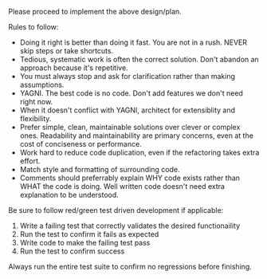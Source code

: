 Please proceed to implement the above design/plan.

Rules to follow:
  * Doing it right is better than doing it fast. You are not in a rush. NEVER skip steps or take shortcuts.
  * Tedious, systematic work is often the correct solution. Don't abandon an approach because it's repetitive.
  * You must always stop and ask for clarification rather than making assumptions. 
  * YAGNI. The best code is no code. Don't add features we don't need right now.
  * When it doesn't conflict with YAGNI, architect for extensiblity and flexibility.
  * Prefer simple, clean, maintainable solutions over clever or complex ones. Readability and maintainability are primary concerns, even at the cost of conciseness or performance. 
  * Work hard to reduce code duplication, even if the refactoring takes extra effort.
  * Match style and formatting of surrounding code.
  * Comments should preferrably explain WHY code exists rather than WHAT the code is doing. Well written code doesn't need extra explanation to be understood.


Be sure to follow red/green test driven development if applicable:
  1. Write a failing test that correctly validates the desired functionaility
  2. Run the test to confirm it fails as expected
  3. Write code to make the failing test pass
  4. Run the test to confirm success

Always run the entire test suite to confirm no regressions before finishing.
